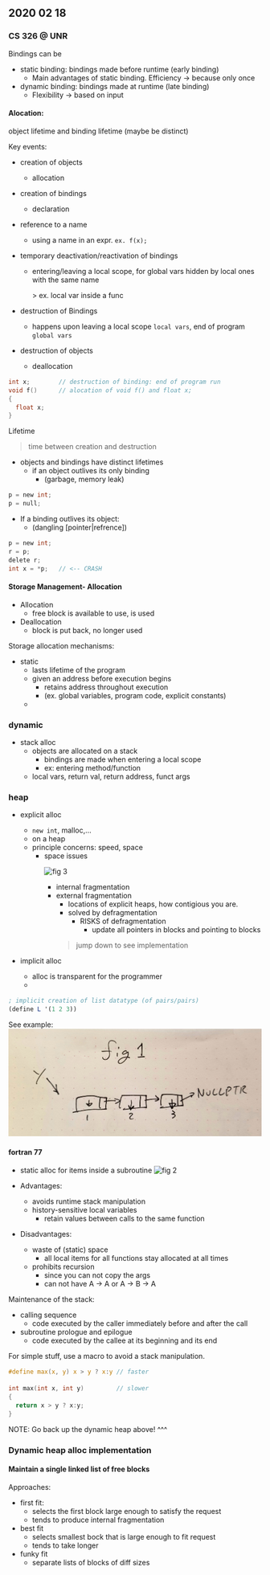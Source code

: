 ## 2020 02 18
### CS 326 @ UNR

Bindings can be
  - static binding: bindings made before runtime (early binding)
    - Main advantages of static binding. Efficiency &rightarrow; because only once
  - dynamic binding: bindings made at runtime (late binding)
    - Flexibility &rightarrow; based on input

#### Alocation:
object lifetime and binding lifetime (maybe be distinct)

Key events:
- creation of objects
  - allocation
- creation of bindings
  - declaration
- reference to a name
  - using a name in an expr. `ex. f(x);`
- temporary deactivation/reactivation of bindings
  - entering/leaving a local scope, for global vars hidden by local ones with the same name <p>> ex. local var inside a func

- destruction of Bindings
  - happens upon leaving a local scope `local vars`, end of program `global vars`
- destruction of objects
  - deallocation

```C
int x;        // destruction of binding: end of program run
void f()      // alocation of void f() and float x;
{
  float x;
}
```
Lifetime
>time between creation and destruction

- objects and bindings have distinct lifetimes
  - if an object outlives its only binding
      - (garbage, memory leak)

```c
p = new int;
p = null;
```

- If a binding outlives its object:
  - (dangling [pointer|refrence])

```c
p = new int;
r = p;
delete r;
int x = *p;   // <-- CRASH
```

#### Storage Management- Allocation

- Allocation
  - free block is available to use, is used
- Deallocation
  - block is put back, no longer used

Storage allocation mechanisms:
- static
  - lasts lifetime of the program
  - given an address before execution begins
    - retains address throughout execution
    - (ex. global variables, program code, explicit constants)
  -
### dynamic
- stack alloc
  - objects are allocated on a stack
    - bindings are made when entering a local scope
    - ex: entering method/function
  - local vars, return val, return address, funct args
### heap
- explicit alloc
  - `new int`, malloc,...
  - on a heap
  - principle concerns: speed, space
    - space issues<p>
    ![fig 3](fig3.jpg)<p>
      - internal fragmentation
      - external fragmentation
        - locations of explicit heaps, how contigious you are.
        - solved by defragmentation
          - RISKS of defragmentation
            - update all pointers in blocks and pointing to blocks
        >jump down to see implementation

- implicit alloc
  - alloc is transparent for the programmer
  -
```scheme
; implicit creation of list datatype (of pairs/pairs)
(define L '(1 2 3))
```
See example:
![fig 1](figures/200214-fig1.jpeg)

#### fortran 77
- static alloc for items inside a subroutine
  ![fig 2]()
- Advantages:
  - avoids runtime stack manipulation
  - history-sensitive local variables
    - retain values between calls to the same function

- Disadvantages:
  - waste of (static) space
    - all local items for all functions stay allocated at all times
  - prohibits recursion
    - since you can not copy the args
    - can not have  A &rightarrow; A or A &rightarrow; B &rightarrow; A

Maintenance of the stack:
- calling sequence
  - code executed by the caller immediately before and after the call
- subroutine prologue and epilogue
  - code executed by the callee at its beginning and its end

For simple stuff, use a macro to avoid a stack manipulation.
```c
#define max(x, y) x > y ? x:y // faster

int max(int x, int y)         // slower
{
  return x > y ? x:y;
}
```

NOTE: Go back up the dynamic heap above! ^^^


### Dynamic heap alloc implementation
#### Maintain a single linked list of free blocks

Approaches:
- first fit:
  - selects the first block large enough to satisfy the request
  - tends to produce internal fragmentation
- best fit
  - selects smallest bock that is large enough to fit request
  - tends to take longer
- funky fit
  - separate lists of blocks of diff sizes
